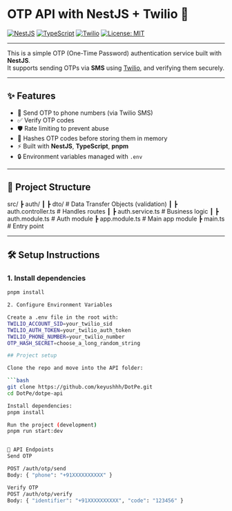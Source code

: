 # OTP API with NestJS + Twilio 📲

[![NestJS](https://img.shields.io/badge/NestJS-E0234E?style=for-the-badge&logo=nestjs&logoColor=white)](https://nestjs.com/)
[![TypeScript](https://img.shields.io/badge/TypeScript-3178C6?style=for-the-badge&logo=typescript&logoColor=white)](https://www.typescriptlang.org/)
[![Twilio](https://img.shields.io/badge/Twilio-F22F46?style=for-the-badge&logo=twilio&logoColor=white)](https://www.twilio.com/)
[![License: MIT](https://img.shields.io/badge/License-MIT-yellow.svg?style=for-the-badge)](https://opensource.org/licenses/MIT)

---


This is a simple OTP (One-Time Password) authentication service built with **NestJS**.  
It supports sending OTPs via **SMS** using [Twilio](https://www.twilio.com/), and verifying them securely.

---

## ✨ Features
- 📩 Send OTP to phone numbers (via Twilio SMS)
- ✅ Verify OTP codes
- 🛡️ Rate limiting to prevent abuse
- 🔐 Hashes OTP codes before storing them in memory
- ⚡ Built with **NestJS**, **TypeScript**, **pnpm**
- 🔒 Environment variables managed with `.env`

---

## 📂 Project Structure
src/
┣ auth/
┃ ┣ dto/ # Data Transfer Objects (validation)
┃ ┣ auth.controller.ts # Handles routes
┃ ┣ auth.service.ts # Business logic
┃ ┣ auth.module.ts # Auth module
┣ app.module.ts # Main app module
┣ main.ts # Entry point


---

## 🛠️ Setup Instructions

### 1. Install dependencies
```bash
pnpm install

2. Configure Environment Variables

Create a .env file in the root with:
TWILIO_ACCOUNT_SID=your_twilio_sid
TWILIO_AUTH_TOKEN=your_twilio_auth_token
TWILIO_PHONE_NUMBER=your_twilio_number
OTP_HASH_SECRET=choose_a_long_random_string

## Project setup

Clone the repo and move into the API folder:

```bash
git clone https://github.com/keyushhh/DotPe.git
cd DotPe/dotpe-api

Install dependencies:
pnpm install

Run the project (development)
pnpm run start:dev


🔑 API Endpoints
Send OTP

POST /auth/otp/send
Body: { "phone": "+91XXXXXXXXXX" }

Verify OTP
POST /auth/otp/verify
Body: { "identifier": "+91XXXXXXXXXX", "code": "123456" }